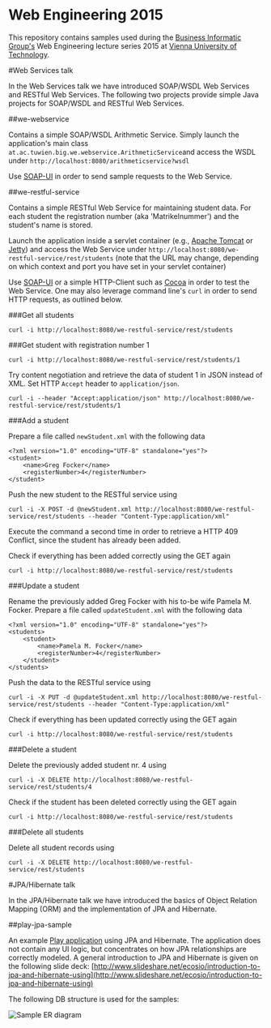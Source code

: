 # Web Engineering 2015

This repository contains samples used during the [Business Informatic Group's](http://www.big.tuwien.ac.at) Web Engineering lecture series 2015 at [Vienna University of Technology](http://www.tuwien.ac.at).

#Web Services talk

In the Web Services talk we have introduced SOAP/WSDL Web Services and RESTful Web Services. The following two projects provide simple Java projects for SOAP/WSDL and RESTful Web Services.

##we-webservice

Contains a simple SOAP/WSDL Arithmetic Service. Simply launch the application's main class `at.ac.tuwien.big.we.webservice.ArithmeticService`and access the WSDL under `http://localhost:8080/arithmeticservice?wsdl`

Use [SOAP-UI](http://www.soapui.org) in order to send sample requests to the Web Service.

##we-restful-service

Contains a simple RESTful Web Service for maintaining student data. For each student the registration number (aka 'Matrikelnummer') and the student's name is stored.

Launch the application inside a servlet container (e.g., [Apache Tomcat](http://tomcat.apache.org) or [Jetty](http://eclipse.org/jetty/)) and access the Web Service under `http://localhost:8080/we-restful-service/rest/students` (note that the URL may change, depending on which context and port you have set in your servlet container)

Use [SOAP-UI](http://www.soapui.org) or a simple HTTP-Client such as [Cocoa](https://github.com/mmattozzi/cocoa-rest-client) in order to test the Web Service. One may also leverage command line's `curl` in order to send HTTP requests, as outlined below.

###Get all students

`curl -i http://localhost:8080/we-restful-service/rest/students`

###Get student with registration number 1

`curl -i http://localhost:8080/we-restful-service/rest/students/1`

Try content negotiation and retrieve the data of student 1 in JSON instead of XML. Set HTTP `Accept` header to `application/json`.

`curl -i --header "Accept:application/json" http://localhost:8080/we-restful-service/rest/students/1`

###Add a student

Prepare a file called `newStudent.xml` with the following data

```
<?xml version="1.0" encoding="UTF-8" standalone="yes"?>
<student>
    <name>Greg Focker</name>
    <registerNumber>4</registerNumber>
</student>
```

Push the new student to the RESTful service using

`curl -i -X POST -d @newStudent.xml http://localhost:8080/we-restful-service/rest/students --header "Content-Type:application/xml"`

Execute the command a second time in order to retrieve a HTTP 409 Conflict, since the student has already been added.

Check if everything has been added correctly using the GET again

`curl -i http://localhost:8080/we-restful-service/rest/students`

###Update a student

Rename the previously added Greg Focker with his to-be wife Pamela M. Focker. Prepare a file called `updateStudent.xml` with the following data

```
<?xml version="1.0" encoding="UTF-8" standalone="yes"?>
<students>
    <student>
        <name>Pamela M. Focker</name>
        <registerNumber>4</registerNumber>
    </student>
</students>
```

Push the data to the RESTful service using

`curl -i -X PUT -d @updateStudent.xml http://localhost:8080/we-restful-service/rest/students --header "Content-Type:application/xml"`

Check if everything has been updated correctly using the GET again

`curl -i http://localhost:8080/we-restful-service/rest/students`

###Delete a student

Delete the previously added student nr. 4 using

`curl -i -X DELETE http://localhost:8080/we-restful-service/rest/students/4`

Check if the student has been deleted correctly using the GET again

`curl -i http://localhost:8080/we-restful-service/rest/students`

###Delete all students

Delete all student records using

`curl -i -X DELETE http://localhost:8080/we-restful-service/rest/students`


#JPA/Hibernate talk

In the JPA/Hibernate talk we have introduced the basics of Object Relation Mapping (ORM) and the implementation of JPA and Hibernate.

##play-jpa-sample

An example [Play application](http://www.playframework.com) using JPA and Hibernate. The application does not contain any UI logic, but concentrates on how JPA relationships are correctly modeled. A general introduction to JPA and Hibernate is given on the following slide deck: [http://www.slideshare.net/ecosio/introduction-to-jpa-and-hibernate-using](http://www.slideshare.net/ecosio/introduction-to-jpa-and-hibernate-using)

The following DB structure is used for the samples:

![Sample ER diagram](https://github.com/pliegl/we2014/blob/master/img/Sample_ER_Diagram.jpg?raw=true "Sample ER diagram")


